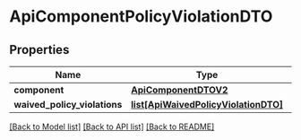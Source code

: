 # ApiComponentPolicyViolationDTO

## Properties

| Name                         | Type                                                                    | Description | Notes      |
| ---------------------------- | ----------------------------------------------------------------------- | ----------- | ---------- |
| **component**                | [**ApiComponentDTOV2**](ApiComponentDTOV2.md)                           |             | [optional] |
| **waived_policy_violations** | [**list[ApiWaivedPolicyViolationDTO]**](ApiWaivedPolicyViolationDTO.md) |             | [optional] |

[[Back to Model list]](../README.md#documentation-for-models) [[Back to API list]](../README.md#documentation-for-api-endpoints) [[Back to README]](../README.md)
